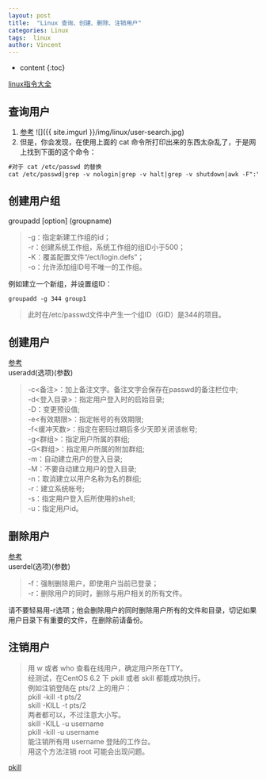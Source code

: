 ```yaml
---
layout: post
title:  "Linux 查询、创建、删除、注销用户"
categories: Linux
tags:  linux
author: Vincent
---
```


* content
{:toc}

[linux指令大全](http://man.linuxde.net/)

## 查询用户
1. [参考](https://www.cnblogs.com/xiohao/p/5877256.html)
![]({{ site.imgurl }}/img/linux/user-search.jpg)
2. 但是，你会发现，在使用上面的 cat 命令所打印出来的东西太杂乱了，于是网上找到下面的这个命令：
```md
#对于 cat /etc/passwd 的替换
cat /etc/passwd|grep -v nologin|grep -v halt|grep -v shutdown|awk -F":" '{ print $1"|"$3"|"$4 }'|more
```

## 创建用户组
groupadd [option] (groupname)
>-g：指定新建工作组的id；  
-r：创建系统工作组，系统工作组的组ID小于500；  
-K：覆盖配置文件“/ect/login.defs”；  
-o：允许添加组ID号不唯一的工作组。
  
例如建立一个新组，并设置组ID：
```md
groupadd -g 344 group1
```
>此时在/etc/passwd文件中产生一个组ID（GID）是344的项目。


## 创建用户

[参考](http://man.linuxde.net/useradd)  
useradd(选项)(参数)
>-c<备注>：加上备注文字。备注文字会保存在passwd的备注栏位中;  
-d<登入目录>：指定用户登入时的启始目录;  
-D：变更预设值;  
-e<有效期限>：指定帐号的有效期限;  
-f<缓冲天数>：指定在密码过期后多少天即关闭该帐号;  
-g<群组>：指定用户所属的群组;  
-G<群组>：指定用户所属的附加群组;  
-m：自动建立用户的登入目录;  
-M：不要自动建立用户的登入目录;  
-n：取消建立以用户名称为名的群组;  
-r：建立系统帐号;  
-s<shell>：指定用户登入后所使用的shell;  
-u<uid>：指定用户id。  


## 删除用户
  
[参考](http://man.linuxde.net/userdel)  
userdel(选项)(参数)
>-f：强制删除用户，即使用户当前已登录；  
-r：删除用户的同时，删除与用户相关的所有文件。

请不要轻易用-r选项；他会删除用户的同时删除用户所有的文件和目录，切记如果用户目录下有重要的文件，在删除前请备份。


## 注销用户


>用 w 或者 who 查看在线用户，确定用户所在TTY。  
经测试，在CentOS 6.2 下 pkill 或者 skill 都能成功执行。  
例如注销登陆在 pts/2 上的用户：  
pkill -kill -t pts/2  
skill -KILL -t pts/2  
两者都可以，不过注意大小写。  
skill -KILL -u username  
pkill -kill -u username  
能注销所有用 username 登陆的工作台。  
用这个方法注销 root 可能会出现问题。  

[pkill](http://man.linuxde.net/pkill)
